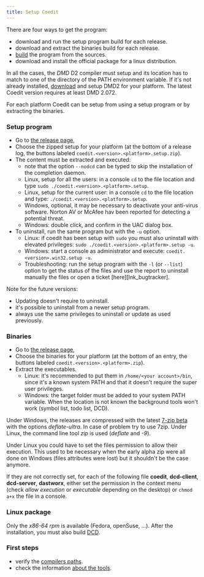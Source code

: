 ```yaml
---
title: Setup Coedit
---
```


There are four ways to get the program:

* download and run the setup program build for each release.
* download and extract the binaries build for each release.
* [build](build) the program from the sources.
* download and install the official package for a linux distribution.

In all the cases, the _DMD_ D2 compiler must setup and its location has to match to one of the directory of the PATH environment variable.
If it's not already installed, [download](http://dlang.org/download.html) and setup DMD2 for your platform.
The latest Coedit version requires at least DMD 2.072.

For each platform Coedit can be setup from using a setup program or by extracting the binaries.

### Setup program

* Go to [the release page](https://github.com/BBasile/Coedit/releases),
* Choose the zipped setup for your platform (at the bottom of a release log, the buttons labeled `coedit.<version>.<platform>.setup.zip`).
* The content must be extracted and executed:
    * note that the option `--nodcd` can be typed to skip the installation of the completion daemon.
    * Linux, setup for all the users: in a console `cd` to the file location and type `sudo ./coedit.<version>.<platform>.setup`.
    * Linux, setup for the current user: in a console `cd` to the file location and type: `./coedit.<version>.<platform>.setup`.
    * Windows, optional, it may be necessary to deactivate your anti-virus software. Norton AV or McAfee hav been reported for detecting a potential threat.
    * Windows: double click, and confirm in the UAC dialog box.
* To uninstall, run the same program but with the `-u` option.
    * Linux: if coedit has been setup with `sudo` you must also uninstall with elevated privileges: `sudo ./coedit.<version>.<platform>.setup -u`.
    * Windows: start a console as administrator and execute: `coedit.<version>.win32.setup -u`.
    * Troubleshooting: run the setup program with the `-l` (or `--list`) option to get the status of the files and use the report to uninstall manually the files or open a ticket [here][lnk_bugtracker].

Note for the future versions:
* Updating doesn't require to uninstall.
* it's possible to uninstall from a newer setup program.
* always use the same privileges to uninstall or update as used previously.

### Binaries

* Go to [the release page](https://github.com/BBasile/Coedit/releases),
* Choose the binaries for your platform (at the bottom of an entry, the buttons labeled `coedit.<version>.<platform>.zip`).
* Extract the executables.
    * Linux: it's recommended to put them in `/home/<your account>/bin`, since it's a known system PATH and that it doesn't require the super user privileges.
    * Windows: the target folder must be added to your system PATH variable. When the location is not known the background tools won't work (symbol list, todo list, DCD).

Under Windows, the releases are compressed with the latest [7-zip beta](http://www.7-zip.org/) with the options _deflate-ultra_. In case of problem try to use 7zip.
Under Linux, the command line tool *zip* is used (_deflate_ and _-9_).

Under Linux you could have to set the files permission to allow their execution. This used to be necessary when
the early alpha zip were all done on Windows (files attributes were lost) but it shouldn't be the case anymore.

If they are not correctly set, for each of the following file **coedit**, **dcd-client**, **dcd-server**, **dastworx**, either set the permission in the context menu (check _allow execution_ or _executable_ depending on the desktop) or `chmod a+x` the file in a console.

### Linux package

Only the _x86-64_ _rpm_ is available (Fedora, openSuse, ...). After the installation, you must also build [DCD](features_dcd).

### First steps

- verify the [compilers paths](options_compilers_paths).
- check the information [about the tools](widgets_about).